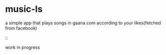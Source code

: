 
music-ls
========

a simple app that plays songs in gaana.com according to your likes(fetched from facebook)

::

   work in progress


